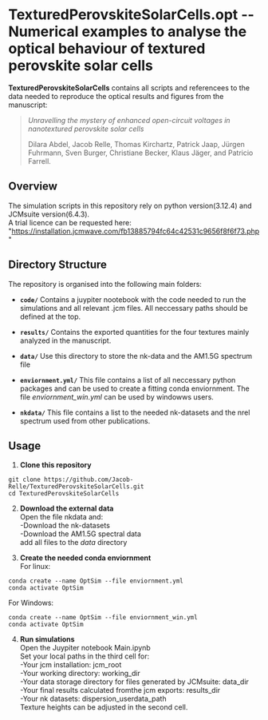 # TexturedPerovskiteSolarCells.opt -- Numerical examples to analyse the optical behaviour of textured perovskite solar cells

**TexturedPerovskiteSolarCells** contains all scripts and referencees to the data needed to reproduce the optical results and figures from the manuscript:
> *Unravelling the mystery of enhanced open-circuit voltages in nanotextured perovskite solar cells*
> 
> Dilara Abdel, Jacob Relle, Thomas Kirchartz, Patrick Jaap, Jürgen Fuhrmann, Sven Burger, Christiane Becker, Klaus Jäger, and Patricio Farrell.

## Overview

The simulation scripts in this repository rely on python version(3.12.4) and JCMsuite version(6.4.3).<br />
A trial licence can be requested here: "https://installation.jcmwave.com/fb13885794fc64c42531c9656f8f6f73.php"

## Directory Structure

The repository is organised into the following main folders:

- **`code/`**
  Contains a juypiter nootebook with the code needed to run the simulations and all relevant .jcm files. All neccessary paths should be defined at the top.
   
- **`results/`**
 Contains the exported quantities for the four textures mainly analyzed in the manuscript.

- **`data/`**
  Use this directory to store the nk-data and the AM1.5G spectrum file

- **`enviornment.yml/`**
  This file contains a list of all neccessary python packages and can be used to create a fitting conda enviornment.
  The file *enviornment_win.yml* can be used by windowws users.

- **`nkdata/`**
  This file contains a list to the needed nk-datasets and the nrel spectrum used from other publications.

## Usage

1. **Clone this repository**
```
git clone https://github.com/Jacob-Relle/TexturedPerovskiteSolarCells.git
cd TexturedPerovskiteSolarCells
```

2. **Download the external data** <br />
Open the file nkdata and:   <br />
  -Download the nk-datasets <br />
  -Download the AM1.5G spectral data <br />
add all files to the *data* directory

3. **Create the needed conda enviornment** <br />
For linux:
```
conda create --name OptSim --file enviornment.yml
conda activate OptSim
```
For Windows:
```
conda create --name OptSim --file enviornment_win.yml
conda activate OptSim
```

4. **Run simulations** <br />
Open the Juypiter notebook Main.ipynb <br />
Set your local paths in the third cell for: <br />
 -Your jcm installation: jcm_root <br />
 -Your working directory: working_dir <br />
 -Your data storage directory for files generated by JCMsuite: data_dir <br />
 -Your final results calculated fromthe jcm exports: results_dir <br />
 -Your nk datasets: dispersion_userdata_path <br />
Texture heights can be adjusted in the second cell.
